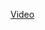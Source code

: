 <a href="https://drive.google.com/drive/folders/1_LOF9Om3B51t8U_stqWrmMjc-_w9YjnB?usp=sharing"> Video </a>
